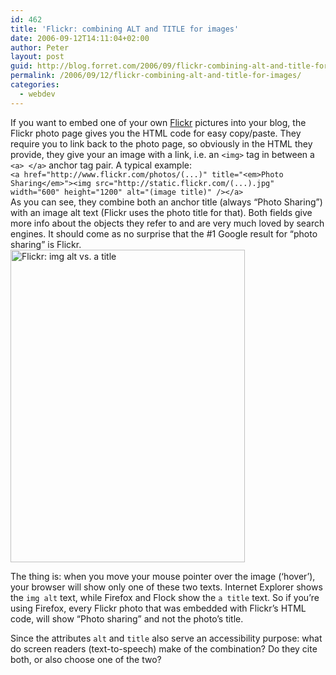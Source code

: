 ```yaml
---
id: 462
title: 'Flickr: combining ALT and TITLE for images'
date: 2006-09-12T14:11:04+02:00
author: Peter
layout: post
guid: http://blog.forret.com/2006/09/flickr-combining-alt-and-title-for-images/
permalink: /2006/09/12/flickr-combining-alt-and-title-for-images/
categories:
  - webdev
---
```

If you want to embed one of your own [Flickr](http://www.flickr.com) pictures into your blog, the Flickr photo page gives you the HTML code for easy copy/paste. They require you to link back to the photo page, so obviously in the HTML they provide, they give your an image with a link, i.e. an `<img>` tag in between a `<a> </a>` anchor tag pair. A typical example:  
`<a href="http://www.flickr.com/photos/(...)" title="<em>Photo Sharing</em>"><img src="http://static.flickr.com/(...).jpg" width="600" height="1200" alt="(image title)" /></a>`  
As you can see, they combine both an anchor title (always &#8220;Photo Sharing&#8221;) with an image alt text (Flickr uses the photo title for that). Both fields give more info about the objects they refer to and are very much loved by search engines. It should come as no surprise that the #1 Google result for &#8220;photo sharing&#8221; is Flickr.  
[<img  src="http://static.flickr.com/98/241479980_63fed49bf4.jpg" width="375" height="500" alt="Flickr: img alt vs. a title" />](http://www.flickr.com/photos/pforret/241479980/ "Photo Sharing")  
<!--more-->

  
The thing is: when you move your mouse pointer over the image (&#8216;hover&#8217;), your browser will show only one of these two texts. Internet Explorer shows the `img alt` text, while Firefox and Flock show the `a title` text. So if you&#8217;re using Firefox, every Flickr photo that was embedded with Flickr&#8217;s HTML code, will show &#8220;Photo sharing&#8221; and not the photo&#8217;s title. 

Since the attributes `alt` and `title` also serve an accessibility purpose: what do screen readers (text-to-speech) make of the combination? Do they cite both, or also choose one of the two?